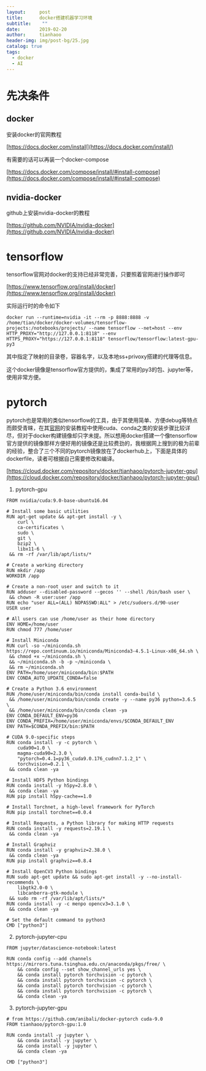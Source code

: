 ```yaml
---
layout:     post
title:      docker搭建机器学习环境
subtitle:    ""
date:       2019-02-20
author:     tianhaoo
header-img: img/post-bg/25.jpg
catalog: true
tags:
  - docker
  - AI
---
```



# 先决条件

## docker

安装docker的官网教程

[https://docs.docker.com/install](https://docs.docker.com/install/)

有需要的话可以再装一个docker-compose

[https://docs.docker.com/compose/install/#install-compose](https://docs.docker.com/compose/install/#install-compose)

## nvidia-docker

github上安装nvidia-docker的教程

[https://github.com/NVIDIA/nvidia-docker](https://github.com/NVIDIA/nvidia-docker)


# tensorflow

tensorflow官网对docker的支持已经非常完善，只要照着官网进行操作即可

[https://www.tensorflow.org/install/docker](https://www.tensorflow.org/install/docker)

实际运行时的命令如下

```
docker run --runtime=nvidia -it --rm -p 8888:8888 -v /home/tian/docker/docker-volumes/tensorflow-projects:/notebooks/projects/ --name tensorflow --net=host --env HTTP_PROXY="http://127.0.0.1:8118" --env HTTPS_PROXY="https://127.0.0.1:8118" tensorflow/tensorflow:latest-gpu-py3
```

其中指定了映射的目录卷，容器名字，以及本地ss+privoxy搭建的代理等信息。

这个docker镜像是tensorflow官方提供的，集成了常用的py3的包、jupyter等，使用非常方便。

# pytorch

pytorch也是常用的类似tensorflow的工具，由于其使用简单、方便debug等特点而颇受青睐，在其[官网](https://pytorch.org/get-started/locally/)的安装教程中使用cuda、conda之类的安装步骤比较详尽，但对于docker构建镜像却只字未提。所以想用docker搭建一个像tensorflow官方提供的镜像那样方便好用的镜像还是比较费劲的，我根据网上搜到的极为前辈的经验，整合了三个不同的pytorch镜像放在了dockerhub上，下面是具体的dockerfile，读者可根据自己需要修改和编译。

[https://cloud.docker.com/repository/docker/tianhaoo/pytorch-jupyter-gpu](https://cloud.docker.com/repository/docker/tianhaoo/pytorch-jupyter-gpu/)

1. pytorch-gpu

```
FROM nvidia/cuda:9.0-base-ubuntu16.04

# Install some basic utilities
RUN apt-get update && apt-get install -y \
    curl \
    ca-certificates \
    sudo \
    git \
    bzip2 \
    libx11-6 \
 && rm -rf /var/lib/apt/lists/*

# Create a working directory
RUN mkdir /app
WORKDIR /app

# Create a non-root user and switch to it
RUN adduser --disabled-password --gecos '' --shell /bin/bash user \
 && chown -R user:user /app
RUN echo "user ALL=(ALL) NOPASSWD:ALL" > /etc/sudoers.d/90-user
USER user

# All users can use /home/user as their home directory
ENV HOME=/home/user
RUN chmod 777 /home/user

# Install Miniconda
RUN curl -so ~/miniconda.sh https://repo.continuum.io/miniconda/Miniconda3-4.5.1-Linux-x86_64.sh \
 && chmod +x ~/miniconda.sh \
 && ~/miniconda.sh -b -p ~/miniconda \
 && rm ~/miniconda.sh
ENV PATH=/home/user/miniconda/bin:$PATH
ENV CONDA_AUTO_UPDATE_CONDA=false

# Create a Python 3.6 environment
RUN /home/user/miniconda/bin/conda install conda-build \
 && /home/user/miniconda/bin/conda create -y --name py36 python=3.6.5 \
 && /home/user/miniconda/bin/conda clean -ya
ENV CONDA_DEFAULT_ENV=py36
ENV CONDA_PREFIX=/home/user/miniconda/envs/$CONDA_DEFAULT_ENV
ENV PATH=$CONDA_PREFIX/bin:$PATH

# CUDA 9.0-specific steps
RUN conda install -y -c pytorch \
    cuda90=1.0 \
    magma-cuda90=2.3.0 \
    "pytorch=0.4.1=py36_cuda9.0.176_cudnn7.1.2_1" \
    torchvision=0.2.1 \
 && conda clean -ya

# Install HDF5 Python bindings
RUN conda install -y h5py=2.8.0 \
 && conda clean -ya
RUN pip install h5py-cache==1.0

# Install Torchnet, a high-level framework for PyTorch
RUN pip install torchnet==0.0.4

# Install Requests, a Python library for making HTTP requests
RUN conda install -y requests=2.19.1 \
 && conda clean -ya

# Install Graphviz
RUN conda install -y graphviz=2.38.0 \
 && conda clean -ya
RUN pip install graphviz==0.8.4

# Install OpenCV3 Python bindings
RUN sudo apt-get update && sudo apt-get install -y --no-install-recommends \
    libgtk2.0-0 \
    libcanberra-gtk-module \
 && sudo rm -rf /var/lib/apt/lists/*
RUN conda install -y -c menpo opencv3=3.1.0 \
 && conda clean -ya

# Set the default command to python3
CMD ["python3"]
```


2. pytorch-jupyter-cpu

```
FROM jupyter/datascience-notebook:latest

RUN conda config --add channels https://mirrors.tuna.tsinghua.edu.cn/anaconda/pkgs/free/ \
	&& conda config --set show_channel_urls yes \
	&& conda install pytorch torchvision -c pytorch \
	&& conda install pytorch torchvision -c pytorch \
	&& conda install pytorch torchvision -c pytorch \
	&& conda install pytorch torchvision -c pytorch \
    && conda clean -ya

```

3. pytorch-jupyter-gpu

```
# from https://github.com/anibali/docker-pytorch cuda-9.0
FROM tianhaoo/pytorch-gpu:1.0 

RUN conda install -y jupyter \
    && conda install -y jupyter \
    && conda install -y jupyter \
    && conda clean -ya

CMD ["python3"]

```



